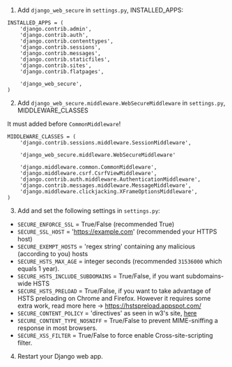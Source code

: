 1. Add `django_web_secure` in `settings.py`, INSTALLED_APPS:

```
INSTALLED_APPS = (
    'django.contrib.admin',
    'django.contrib.auth',
    'django.contrib.contenttypes',
    'django.contrib.sessions',
    'django.contrib.messages',
    'django.contrib.staticfiles',
    'django.contrib.sites',
    'django.contrib.flatpages',

    'django_web_secure',
)
```


2. Add `django_web_secure.middleware.WebSecureMiddleware` in `settings.py`, MIDDLEWARE_CLASSES

It must added before `CommonMiddleware`!


```
MIDDLEWARE_CLASSES = (
    'django.contrib.sessions.middleware.SessionMiddleware',

    'django_web_secure.middleware.WebSecureMiddleware'

    'django.middleware.common.CommonMiddleware',
    'django.middleware.csrf.CsrfViewMiddleware',
    'django.contrib.auth.middleware.AuthenticationMiddleware',
    'django.contrib.messages.middleware.MessageMiddleware',
    'django.middleware.clickjacking.XFrameOptionsMiddleware',
)
```

3. Add and set the following settings in `settings.py`:

* `SECURE_ENFORCE_SSL` = True/False (recommended True)
* `SECURE_SSL_HOST` = 'https://example.com' (recommended your HTTPS host)
* `SECURE_EXEMPT_HOSTS` = 'regex string' containing any malicious (according to you) hosts
* `SECURE_HSTS_MAX_AGE` = integer seconds (recommended `31536000` which equals 1 year).
* `SECURE_HSTS_INCLUDE_SUBDOMAINS` = True/False, if you want subdomains-wide HSTS
* `SECURE_HSTS_PRELOAD` = True/False, if you want to take advantage of HSTS preloading on Chrome and Firefox. However it requires some extra work, read more here ->  https://hstspreload.appspot.com/
* `SECURE_CONTENT_POLICY` = 'directives' as seen in w3's site, [here](http://www.w3.org/TR/CSP2/#sec-directives)
* `SECURE_CONTENT_TYPE_NOSNIFF` = True/False to prevent MIME-sniffing a response in most browsers.
* `SECURE_XSS_FILTER` = True/False to force enable Cross-site-scripting filter.


4. Restart your Django web app.
